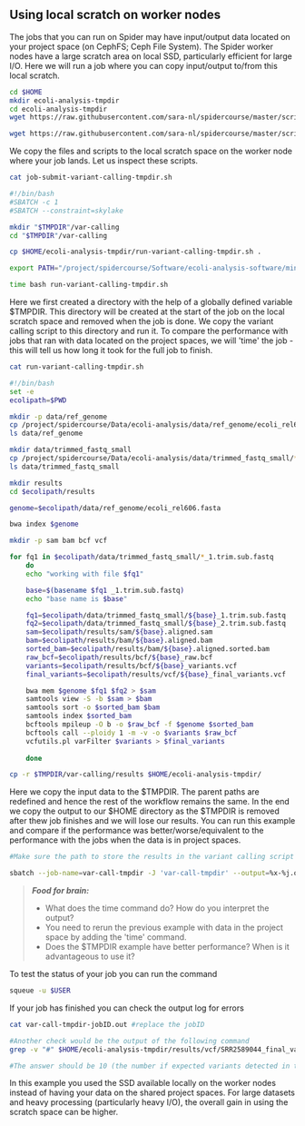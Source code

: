 ## Using local scratch on worker nodes


The jobs that you can run on Spider may have input/output data located on your project space (on CephFS; Ceph File System). The 
Spider worker nodes have a large scratch area on local SSD, particularly efficient for large I/O. Here we will run a job where
you can copy input/output to/from this local scratch.

```sh
cd $HOME
mkdir ecoli-analysis-tmpdir
cd ecoli-analysis-tmpdir
wget https://raw.githubusercontent.com/sara-nl/spidercourse/master/scripts/job-submit-variant-calling-tmpdir.sh

wget https://raw.githubusercontent.com/sara-nl/spidercourse/master/scripts/run-variant-calling-tmpdir.sh
```
We copy the files and scripts to the local scratch space on the worker node where your job lands. Let us inspect these scripts.

```sh
cat job-submit-variant-calling-tmpdir.sh

#!/bin/bash
#SBATCH -c 1
#SBATCH --constraint=skylake

mkdir "$TMPDIR"/var-calling
cd "$TMPDIR"/var-calling

cp $HOME/ecoli-analysis-tmpdir/run-variant-calling-tmpdir.sh .

export PATH="/project/spidercourse/Software/ecoli-analysis-software/miniconda2/bin:$PATH"

time bash run-variant-calling-tmpdir.sh 
```
Here we first created a directory with the help of a globally defined variable $TMPDIR. This directory will be created at the start of the job on the local scratch space and removed when the job is done. We copy the variant calling script to this directory and run it. To compare the performance with jobs that ran with data located on the project spaces, we will 'time' the job - this will tell us how long it took for the full job to finish.

```sh
cat run-variant-calling-tmpdir.sh

#!/bin/bash
set -e
ecolipath=$PWD

mkdir -p data/ref_genome
cp /project/spidercourse/Data/ecoli-analysis/data/ref_genome/ecoli_rel606.fasta data/ref_genome/
ls data/ref_genome

mkdir data/trimmed_fastq_small
cp /project/spidercourse/Data/ecoli-analysis/data/trimmed_fastq_small/*fastq data/trimmed_fastq_small/
ls data/trimmed_fastq_small

mkdir results
cd $ecolipath/results

genome=$ecolipath/data/ref_genome/ecoli_rel606.fasta

bwa index $genome

mkdir -p sam bam bcf vcf

for fq1 in $ecolipath/data/trimmed_fastq_small/*_1.trim.sub.fastq
    do
    echo "working with file $fq1"

    base=$(basename $fq1 _1.trim.sub.fastq)
    echo "base name is $base"

    fq1=$ecolipath/data/trimmed_fastq_small/${base}_1.trim.sub.fastq
    fq2=$ecolipath/data/trimmed_fastq_small/${base}_2.trim.sub.fastq
    sam=$ecolipath/results/sam/${base}.aligned.sam
    bam=$ecolipath/results/bam/${base}.aligned.bam
    sorted_bam=$ecolipath/results/bam/${base}.aligned.sorted.bam
    raw_bcf=$ecolipath/results/bcf/${base}_raw.bcf
    variants=$ecolipath/results/bcf/${base}_variants.vcf
    final_variants=$ecolipath/results/vcf/${base}_final_variants.vcf 

    bwa mem $genome $fq1 $fq2 > $sam
    samtools view -S -b $sam > $bam
    samtools sort -o $sorted_bam $bam 
    samtools index $sorted_bam
    bcftools mpileup -O b -o $raw_bcf -f $genome $sorted_bam
    bcftools call --ploidy 1 -m -v -o $variants $raw_bcf 
    vcfutils.pl varFilter $variants > $final_variants
   
    done

cp -r $TMPDIR/var-calling/results $HOME/ecoli-analysis-tmpdir/
```
Here we copy the input data to the $TMPDIR. The parent paths are redefined and hence the rest of the workflow remains the same. In the end we copy the output to our $HOME directory as the $TMPDIR is removed after thew job finishes and we will lose our results. You can run this example and compare if the performance was better/worse/equivalent to the performance with the jobs when the data is in project spaces.

```sh
#Make sure the path to store the results in the variant calling script does not already have the results

sbatch --job-name=var-call-tmpdir -J 'var-call-tmpdir' --output=%x-%j.out job-submit-variant-calling-tmpdir.sh
```

> **_Food for brain:_**
>
> * What does the time command do? How do you interpret the output?
> * You need to rerun the previous example with data in the project space by adding the 'time' command.
> * Does the $TMPDIR example have better performance? When is it advantageous to use it?

To test the status of your job you can run the command

```sh
squeue -u $USER
```

If your job has finished you can check the output log for errors

```sh
cat var-call-tmpdir-jobID.out #replace the jobID

#Another check would be the output of the following command
grep -v "#" $HOME/ecoli-analysis-tmpdir/results/vcf/SRR2589044_final_variants.vcf | wc -l

#The answer should be 10 (the number if expected variants detected in this population)
```

In this example you used the SSD available locally on the worker nodes instead of having your data on the shared project spaces. For large datasets and heavy processing (particularly heavy I/O), the overall gain in using the scratch space can be higher.
